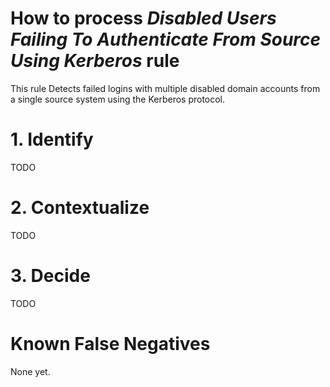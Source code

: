 # How to process *Disabled Users Failing To Authenticate From Source Using Kerberos* rule
This rule Detects failed logins with multiple disabled domain accounts from a single source system using the Kerberos protocol.

# 1. Identify
TODO

# 2. Contextualize
TODO

# 3. Decide
TODO

# Known False Negatives
None yet.
